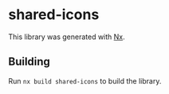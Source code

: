 # shared-icons

This library was generated with [Nx](https://nx.dev).

## Building

Run `nx build shared-icons` to build the library.
